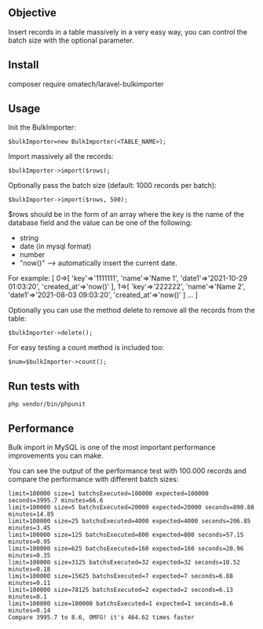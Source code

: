 ## Objective

Insert records in a table massively in a very easy way, you can control the batch size with the optional parameter.

## Install
composer require omatech/laravel-bulkimporter
## Usage

Init the BulkImporter:
```
$bulkImporter=new BulkImporter(<TABLE_NAME>);
```

Import massively all the records:
```
$bulkImporter->import($rows);
```

Optionally pass the batch size (default: 1000 records per batch):
```
$bulkImporter->import($rows, 500);
```

$rows should be in the form of an array where the key is the name of the database field and the value can be one of the following:

- string
- date (in mysql format)
- number
- "now()" --> automatically insert the current date.

For example:
[
  0=>[
    'key'=>'1111111',
    'name'=>'Name 1',
    'date1'=>'2021-10-29 01:03:20',
    'created_at'=>'now()'
  ],
  1=>[
    'key'=>'222222',
    'name'=>'Name 2',
    'date1'=>'2021-08-03 09:03:20',
    'created_at'=>'now()'
  ]
  ...
]

Optionally you can use the method delete to remove all the records from the table:

```
$bulkImporter->delete();
```

For easy testing a count method is included too:

```
$num=$bulkImporter->count();
```

## Run tests with

```
php vendor/bin/phpunit
```

## Performance

Bulk import in MySQL is one of the most important performance improvements you can make.

You can see the output of the performance test with 100.000 records and compare the performance with different batch sizes:

```
limit=100000 size=1 batchsExecuted=100000 expected=100000 seconds=3995.7 minutes=66.6
limit=100000 size=5 batchsExecuted=20000 expected=20000 seconds=890.88 minutes=14.85
limit=100000 size=25 batchsExecuted=4000 expected=4000 seconds=206.85 minutes=3.45
limit=100000 size=125 batchsExecuted=800 expected=800 seconds=57.15 minutes=0.95
limit=100000 size=625 batchsExecuted=160 expected=160 seconds=20.96 minutes=0.35
limit=100000 size=3125 batchsExecuted=32 expected=32 seconds=10.52 minutes=0.18
limit=100000 size=15625 batchsExecuted=7 expected=7 seconds=6.88 minutes=0.11
limit=100000 size=78125 batchsExecuted=2 expected=2 seconds=6.13 minutes=0.1
limit=100000 size=100000 batchsExecuted=1 expected=1 seconds=8.6 minutes=0.14
Compare 3995.7 to 8.6, OMFG! it's 464.62 times faster
```
